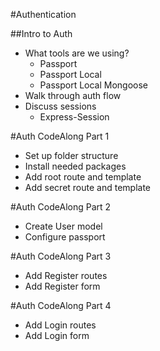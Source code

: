 #Authentication

##Intro to Auth
* What tools are we using?
  * Passport
  * Passport Local
  * Passport Local Mongoose
* Walk through auth flow
* Discuss sessions
  * Express-Session

#Auth CodeAlong Part 1
* Set up folder structure
* Install needed packages
* Add root route and template
* Add secret route and template

#Auth CodeAlong Part 2
* Create User model
* Configure passport

#Auth CodeAlong Part 3
* Add Register routes
* Add Register form

#Auth CodeAlong Part 4
* Add Login routes
* Add Login form